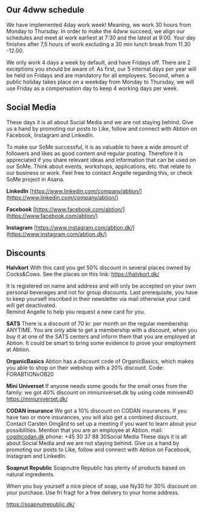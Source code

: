 ## Our 4dww schedule
We have implemented 4day work week! Meaning, we work 30 hours from Monday to Thursday. In order to make the 4dww succeed, we align our schedules and meet at work earliest at 7:30 and the latest at 9:00. Your day finishes after 7,5 hours of work excluding a 30 min lunch break from 11.30 -12.00.

We only work 4 days a week by default, and have Fridays off. There are 2 exceptions you should be aware of. As first, our 5 internal days per year will be held on Fridays and are mandatory for all employees. Second, when a public holiday takes place on a weekday from Monday to Thursday, we will use Friday as a compensation day to keep 4 working days per week. 


## Social Media
These days it is all about Social Media and we are not staying behind. Give us a hand by promoting our posts to Like, follow and connect with Abtion on Facebook, Instagram and LinkedIn.

To make our SoMe successful, it is as valuable to have a wide amount of followers and likes as good content and regular posting. Therefore it is appreciated if you share relevant ideas and information that can be used on our SoMe. Think about events, workshops, applications, etc. that relate to our business or work. Feel free to contact Angelle regarding this, or check SoMe project in Asana. 

**LinkedIn**
[https://www.linkedin.com/company/abtion/](https://www.linkedin.com/company/abtion/)

**Facebook**
[https://www.facebook.com/abtion/](https://www.facebook.com/abtion/)

**Instagram**
[https://www.instagram.com/abtion.dk/](https://www.instagram.com/abtion.dk/)


## Discounts

**Halvkort**
With this card you get 50% discount in several places owned by Cocks&Cows. See the places on this link: https://halvkort.dk/

It is registered on name and address and will only be accepted on your own personal beverages and not for group discounts. Last prerequisite, you have to keep yourself  inscribed in their newsletter via mail otherwise your card will get deactivated.  
Remind Angelle to help you request a new card for you.

**SATS**
There is a discount of 70 kr. per month on the regular membership ANYTIME. You are only able to get a membership with a discount, when you buy it at one of the SATS centers and inform them that you are employed at Abtion. It could be smart to bring some evidence to prove your employment at Abtion. 

**OrganicBasics**
Abtion has a discount code of OrganicBasics, which makes you able to shop on their webshop with a 20% discount. 
Code: FORABTIONxOB20

**Mini Universet**
If anyone needs some goods for the small ones from the family: we got 40% discount on miniuniverset.dk by using code miniven40
https://miniuniverset.dk/

**CODAN insurance**
We got a 10% discount on CODAN insurances. If you have two or more insurances, you will also get a combined discount.
Contact Carsten Omgård to set up a meeting if you want to learn about your possibilities. Mention that you are an employee at Abtion.
mail: cog@codan.dk phone: +45 30 37 88 30Social Media
These days it is all about Social Media and we are not staying behind. Give us a hand by promoting our posts to Like, follow and connect with Abtion on Facebook, Instagram and LinkedIn.

**Soapnut Republic**
Soapnutre Republic has plenty of products based on natural ingredients.

When you buy yourself a nice piece of soap, use Ny30 for 30% discount on your purchase. Use fri fragt for a free delivery to your home address. 

https://soapnutrepublic.dk/

